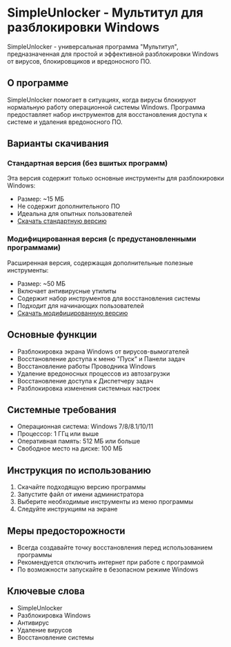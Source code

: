 # SimpleUnlocker - Мультитул для разблокировки Windows

SimpleUnlocker - универсальная программа "Мультитул", предназначенная для простой и эффективной разблокировки Windows от вирусов, блокировщиков и вредоносного ПО.

## О программе

SimpleUnlocker помогает в ситуациях, когда вирусы блокируют нормальную работу операционной системы Windows. Программа предоставляет набор инструментов для восстановления доступа к системе и удаления вредоносного ПО.

## Варианты скачивания

### Стандартная версия (без вшитых программ)

Эта версия содержит только основные инструменты для разблокировки Windows:

- Размер: ~15 МБ
- Не содержит дополнительного ПО
- Идеальна для опытных пользователей
- [Скачать стандартную версию](https://simpleunlocker.ds1nc.ru/release/simpleunlocker_release.zip)

### Модифицированная версия (с предустановленными программами)

Расширенная версия, содержащая дополнительные полезные инструменты:

- Размер: ~50 МБ
- Включает антивирусные утилиты
- Содержит набор инструментов для восстановления системы
- Подходит для начинающих пользователей
- [Скачать модифицированную версию](https://example.com/simpleunlocker-modified.zip)

## Основные функции

- Разблокировка экрана Windows от вирусов-вымогателей
- Восстановление доступа к меню "Пуск" и Панели задач
- Восстановление работы Проводника Windows
- Удаление вредоносных процессов из автозагрузки
- Восстановление доступа к Диспетчеру задач
- Разблокировка изменения системных настроек

## Системные требования

- Операционная система: Windows 7/8/8.1/10/11
- Процессор: 1 ГГц или выше
- Оперативная память: 512 МБ или больше
- Свободное место на диске: 100 МБ

## Инструкция по использованию

1. Скачайте подходящую версию программы
2. Запустите файл от имени администратора
3. Выберите необходимые инструменты из меню программы
4. Следуйте инструкциям на экране

## Меры предосторожности

- Всегда создавайте точку восстановления перед использованием программы
- Рекомендуется отключить интернет при работе с программой
- По возможности запускайте в безопасном режиме Windows

## Ключевые слова
- SimpleUnlocker
- Разблокировка Windows
- Антивирус
- Удаление вирусов
- Восстановление системы
